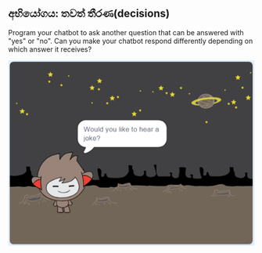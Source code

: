 ## අභියෝගය: තවත් තීරණ(decisions)

Program your chatbot to ask another question that can be answered with "yes" or "no". Can you make your chatbot respond differently depending on which answer it receives?

![screenshot](images/chatbot-joke.png)
